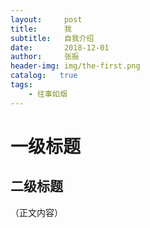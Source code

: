 ```yaml
---
layout:     post
title:      我
subtitle:   自我介绍
date:       2018-12-01
author:     张振
header-img: img/the-first.png
catalog:   true
tags:
    - 往事如烟
---
```

# 一级标题
## 二级标题
（正文内容）
